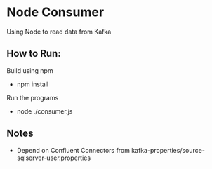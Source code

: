 # Node Consumer
Using Node to read data from Kafka

## How to Run:

Build using npm

- npm install

Run the programs

- node ./consumer.js

## Notes

- Depend on Confluent Connectors from kafka-properties/source-sqlserver-user.properties
